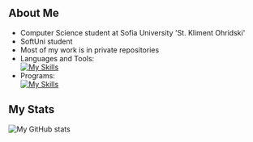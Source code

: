 ## About Me
- Computer Science student at Sofia University 'St. Kliment Ohridski'
- SoftUni student
- Most of my work is in private repositories
- Languages and Tools:<br>
  [![My Skills](https://skillicons.dev/icons?i=angular,ts,html,css,java,cs,dotnet,gitlab,github)](https://skillicons.dev)
- Programs:<br>
  [![My Skills](https://skillicons.dev/icons?i=idea,visualstudio,vscode)](https://skillicons.dev)

## My Stats
![My GitHub stats](https://github-readme-stats.vercel.app/api?username=SoundOfPoggers&show_icons=true&theme=dracula)<br>
